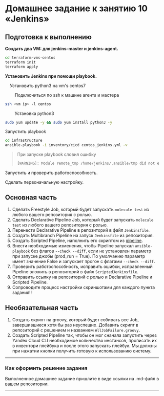 # Домашнее задание к занятию 10 «Jenkins»

## Подготовка к выполнению

**Создать два VM: для jenkins-master и jenkins-agent.**

```bash
cd terraform-vms-centos
terraform init
terraform apply
```

**Установить Jenkins при помощи playbook.**

    Установить python3 на vm's centos7

        Подключиться по ssh к машине агента и мастера

```bash
ssh <vm ip> -l centos
```

        Установка python3

```bash
sudo yum update -y && sudo yum install python3 -y
```

Запустить playbook

```bash
cd infrastructure
ansible-playbook -i inventory/cicd centos_jenkins.yml -v
```

> При запуске playbook словил ошибку
> 
> ```bash
> [WARNING]: Module remote_tmp /home/jenkins/.ansible/tmp did not exist and was created with a mode of 0700, this may cause issues when running as another user. To avoid this, create the remote_tmp dir with the correct permissions manually
> ```

Запустить и проверить работоспособность.

Сделать первоначальную настройку.

## Основная часть

1. Сделать Freestyle Job, который будет запускать `molecule test` из любого вашего репозитория с ролью.
2. Сделать Declarative Pipeline Job, который будет запускать `molecule test` из любого вашего репозитория с ролью.
3. Перенести Declarative Pipeline в репозиторий в файл `Jenkinsfile`.
4. Создать Multibranch Pipeline на запуск `Jenkinsfile` из репозитория.
5. Создать Scripted Pipeline, наполнить его скриптом из [pipeline](./pipeline).
6. Внести необходимые изменения, чтобы Pipeline запускал `ansible-playbook` без флагов `--check --diff`, если не установлен параметр при запуске джобы (prod_run = True). По умолчанию параметр имеет значение False и запускает прогон с флагами `--check --diff`.
7. Проверить работоспособность, исправить ошибки, исправленный Pipeline вложить в репозиторий в файл `ScriptedJenkinsfile`.
8. Отправить ссылку на репозиторий с ролью и Declarative Pipeline и Scripted Pipeline.
9. Сопроводите процесс настройки скриншотами для каждого пункта задания!!

## Необязательная часть

1. Создать скрипт на groovy, который будет собирать все Job, завершившиеся хотя бы раз неуспешно. Добавить скрипт в репозиторий с решением и названием `AllJobFailure.groovy`.
2. Создать Scripted Pipeline так, чтобы он мог сначала запустить через Yandex Cloud CLI необходимое количество инстансов, прописать их в инвентори плейбука и после этого запускать плейбук. Мы должны при нажатии кнопки получить готовую к использованию систему.

---

### Как оформить решение задания

Выполненное домашнее задание пришлите в виде ссылки на .md-файл в вашем репозитории.

---
